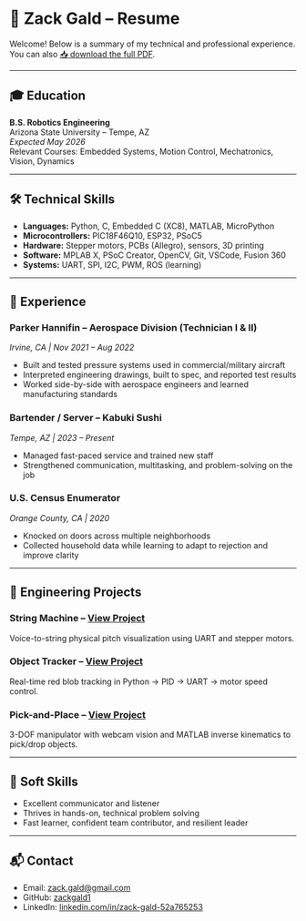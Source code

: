 # 📄 Zack Gald – Resume

Welcome! Below is a summary of my technical and professional experience.  
You can also [📥 download the full PDF](ZackJan2025Resume.pdf).

---

## 🎓 Education

**B.S. Robotics Engineering**  
Arizona State University – Tempe, AZ  
_Expected May 2026_  
Relevant Courses: Embedded Systems, Motion Control, Mechatronics, Vision, Dynamics

---

## 🛠️ Technical Skills

- **Languages:** Python, C, Embedded C (XC8), MATLAB, MicroPython  
- **Microcontrollers:** PIC18F46Q10, ESP32, PSoC5  
- **Hardware:** Stepper motors, PCBs (Allegro), sensors, 3D printing  
- **Software:** MPLAB X, PSoC Creator, OpenCV, Git, VSCode, Fusion 360  
- **Systems:** UART, SPI, I2C, PWM, ROS (learning)

---

## 💼 Experience

### Parker Hannifin – Aerospace Division (Technician I & II)  
_Irvine, CA | Nov 2021 – Aug 2022_  
- Built and tested pressure systems used in commercial/military aircraft  
- Interpreted engineering drawings, built to spec, and reported test results  
- Worked side-by-side with aerospace engineers and learned manufacturing standards

### Bartender / Server – Kabuki Sushi  
_Tempe, AZ | 2023 – Present_  
- Managed fast-paced service and trained new staff  
- Strengthened communication, multitasking, and problem-solving on the job

### U.S. Census Enumerator  
_Orange County, CA | 2020_  
- Knocked on doors across multiple neighborhoods  
- Collected household data while learning to adapt to rejection and improve clarity

---

## 🧪 Engineering Projects

### String Machine – [View Project](projects/string-machine.md)  
Voice-to-string physical pitch visualization using UART and stepper motors.

### Object Tracker – [View Project](projects/object-tracker.md)  
Real-time red blob tracking in Python → PID → UART → motor speed control.

### Pick-and-Place – [View Project](projects/pick-and-place.md)  
3-DOF manipulator with webcam vision and MATLAB inverse kinematics to pick/drop objects.

---

## 🧠 Soft Skills

- Excellent communicator and listener  
- Thrives in hands-on, technical problem solving  
- Fast learner, confident team contributor, and resilient leader

---

## 📬 Contact

- Email: zack.gald@gmail.com  
- GitHub: [zackgald1](https://github.com/zackgald1)  
- LinkedIn: [linkedin.com/in/zack-gald-52a765253](https://www.linkedin.com/in/zack-gald-52a765253)
